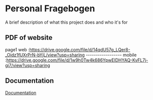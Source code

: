 
# Personal Fragebogen

A brief description of what this project does and who it's for


## PDF of website
page1 web :https://drive.google.com/file/d/14qdU57g_LQer8-_Oidz1fUXrPrN-bYjL/view?usp=sharing
*------------------*
mobile :https://drive.google.com/file/d/1w9h0Tw4k686YpwEIDHYAQ-KvFL7j-gi7/view?usp=sharing



## Documentation

[Documentation](https://linktodocumentation)

